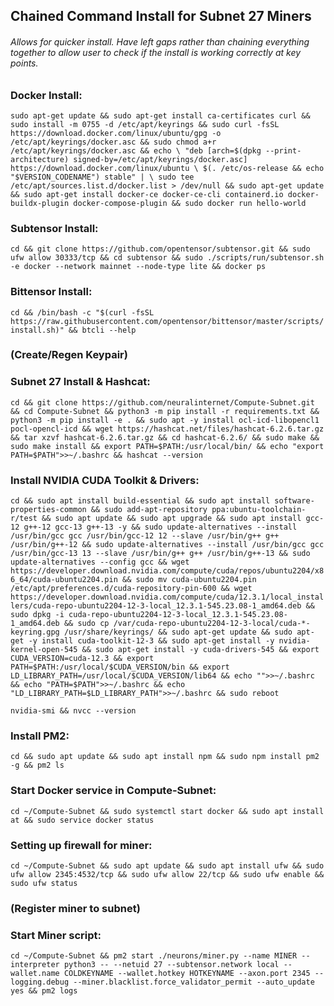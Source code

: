 ## Chained Command Install for Subnet 27 Miners

###### Allows for quicker install. Have left gaps rather than chaining everything together to allow user to check if the install is working correctly at key points.

### Docker Install:

`sudo apt-get update && sudo apt-get install ca-certificates curl && sudo install -m 0755 -d /etc/apt/keyrings && sudo curl -fsSL https://download.docker.com/linux/ubuntu/gpg -o /etc/apt/keyrings/docker.asc && sudo chmod a+r /etc/apt/keyrings/docker.asc && echo \
  "deb [arch=$(dpkg --print-architecture) signed-by=/etc/apt/keyrings/docker.asc] https://download.docker.com/linux/ubuntu \
  $(. /etc/os-release && echo "$VERSION_CODENAME") stable" | \
  sudo tee /etc/apt/sources.list.d/docker.list > /dev/null && sudo apt-get update && sudo apt-get install docker-ce docker-ce-cli containerd.io docker-buildx-plugin docker-compose-plugin && sudo docker run hello-world`
  
  
### Subtensor Install:

`cd && git clone https://github.com/opentensor/subtensor.git && sudo ufw allow 30333/tcp && cd subtensor && sudo ./scripts/run/subtensor.sh -e docker --network mainnet --node-type lite && docker ps`

### Bittensor Install:

`cd && /bin/bash -c "$(curl -fsSL https://raw.githubusercontent.com/opentensor/bittensor/master/scripts/install.sh)" && btcli --help`

### (Create/Regen Keypair)

### Subnet 27 Install & Hashcat:

`cd && git clone https://github.com/neuralinternet/Compute-Subnet.git && cd Compute-Subnet && python3 -m pip install -r requirements.txt && python3 -m pip install -e . && sudo apt -y install ocl-icd-libopencl1 pocl-opencl-icd && wget https://hashcat.net/files/hashcat-6.2.6.tar.gz && tar xzvf hashcat-6.2.6.tar.gz && cd hashcat-6.2.6/ && sudo make && sudo make install && export PATH=$PATH:/usr/local/bin/ && echo "export PATH=$PATH">>~/.bashrc && hashcat --version`

### Install NVIDIA CUDA Toolkit & Drivers:

`cd && sudo apt install build-essential && sudo apt install software-properties-common && sudo add-apt-repository ppa:ubuntu-toolchain-r/test && sudo apt update && sudo apt upgrade && sudo apt install gcc-12 g++-12 gcc-13 g++-13 -y && sudo update-alternatives --install /usr/bin/gcc gcc /usr/bin/gcc-12 12 --slave /usr/bin/g++ g++ /usr/bin/g++-12 && sudo update-alternatives --install /usr/bin/gcc gcc /usr/bin/gcc-13 13 --slave /usr/bin/g++ g++ /usr/bin/g++-13 && sudo update-alternatives --config gcc && wget https://developer.download.nvidia.com/compute/cuda/repos/ubuntu2204/x86_64/cuda-ubuntu2204.pin && sudo mv cuda-ubuntu2204.pin /etc/apt/preferences.d/cuda-repository-pin-600 && wget https://developer.download.nvidia.com/compute/cuda/12.3.1/local_installers/cuda-repo-ubuntu2204-12-3-local_12.3.1-545.23.08-1_amd64.deb && sudo dpkg -i cuda-repo-ubuntu2204-12-3-local_12.3.1-545.23.08-1_amd64.deb && sudo cp /var/cuda-repo-ubuntu2204-12-3-local/cuda-*-keyring.gpg /usr/share/keyrings/ && sudo apt-get update && sudo apt-get -y install cuda-toolkit-12-3 && sudo apt-get install -y nvidia-kernel-open-545 && sudo apt-get install -y cuda-drivers-545 && export CUDA_VERSION=cuda-12.3 && export PATH=$PATH:/usr/local/$CUDA_VERSION/bin && export LD_LIBRARY_PATH=/usr/local/$CUDA_VERSION/lib64 && echo "">>~/.bashrc && echo "PATH=$PATH">>~/.bashrc && echo "LD_LIBRARY_PATH=$LD_LIBRARY_PATH">>~/.bashrc && sudo reboot`

`nvidia-smi && nvcc --version`

### Install PM2:

`cd && sudo apt update && sudo apt install npm && sudo npm install pm2 -g && pm2 ls`


### Start Docker service in Compute-Subnet:

`cd ~/Compute-Subnet && sudo systemctl start docker && sudo apt install at && sudo service docker status`

### Setting up firewall for miner:

`cd ~/Compute-Subnet && sudo apt update && sudo apt install ufw && sudo ufw allow 2345:4532/tcp && sudo ufw allow 22/tcp && sudo ufw enable && sudo ufw status`

### (Register miner to subnet)


### Start Miner script:

`cd ~/Compute-Subnet && pm2 start ./neurons/miner.py --name MINER --interpreter python3 -- --netuid 27 --subtensor.network local --wallet.name COLDKEYNAME --wallet.hotkey HOTKEYNAME --axon.port 2345 --logging.debug --miner.blacklist.force_validator_permit --auto_update yes && pm2 logs`